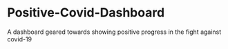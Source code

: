 # Positive-Covid-Dashboard
A dashboard geared towards showing positive progress in the fight against covid-19
